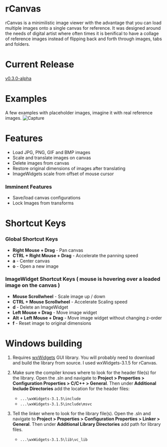 # rCanvas
rCanvas is a minimilistic image viewer with the advantage that you can load multiple images onto a single canvas for reference. It was designed around the needs of digital artist where often times it is benifical to have a collage of reference images instead of flipping back and forth through images, tabs and folders.  

# Current Release
[v0.3.0-alpha](https://github.com/Jeff-LeRoy/rCanvas/releases)

# Examples
A few examples with placeholder images, imagine it with real reference images.
![Capture](https://user-images.githubusercontent.com/7757495/155215023-f28c532b-1cd4-4d01-85d3-92d0f16968ef.PNG)

# Features
* Load JPG, PNG, GIF and BMP images
* Scale and translate images on canvas
* Delete images from canvas
* Restore original dimensions of images after translating
* ImageWidgets scale from offset of mouse cursor
### Imminent Features
* Save/load canvas configurations
* Lock Images from transforms

# Shortcut Keys
### Global Shortcut Keys
* **Right Mouse + Drag** - Pan canvas
* **CTRL + Right Mouse + Drag** - Accelerate the panning speed
* **a** - Center canvas 
* **o** - Open a new image

### ImageWidget Shortcut Keys ( mouse is hovering over a loaded image on the canvas )
* **Mouse Scrollwheel** - Scale image up / down
* **CTRL + Mouse Scrollwheel** - Accelerate Scaling speed
* **d** - Delete an ImageWidget
* **Left Mouse + Drag** - Move image widget
* **Alt + Left Mouse + Drag** - Move image widget without changing z-order
* **f** - Reset image to original dimensions

# Windows building
1. Requires [wxWidgets](https://www.wxwidgets.org/downloads/) GUI library. You will probably need to download and build the library from source. I used wxWidgets-3.1.5 for rCanvas.

2. Make sure the compiler knows where to look for the header file(s) for the library. Open the .sln and navigate to **Project > Properties > Configuration Properties > C/C++ > General**. Then under **Additional Include Directories** add the location for the header files:
    -  `...\wxWidgets-3.1.5\include`
    -  `...\wxWidgets-3.1.5\include\msvc`

3. Tell the linker where to look for the library file(s). Open the .sln and navigate to **Project > Properties > Configuration Properties > Linker > General**. Then under **Additional Library Directories** add path for library files. 
    - `...\wxWidgets-3.1.5\lib\vc_lib`

